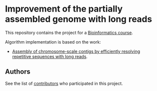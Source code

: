 # Improvement of the partially assembled genome with long reads
This repository contains the project for a [Bioinformatics course](https://www.fer.unizg.hr/en/course/bio).

Algorithm implementation is based on the work:
* [Assembly of chromosome-scale contigs by efficiently resolving repetitive sequences with long reads](https://www.biorxiv.org/content/early/2018/06/13/345983).

## Authors
See the list of [contributors](https://github.com/Dan901/bioinformatics/graphs/contributors) who participated in this project.
